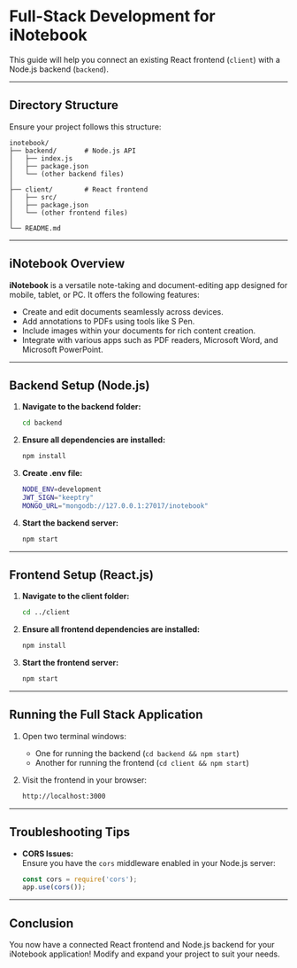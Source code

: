 
# Full-Stack Development for iNotebook

This guide will help you connect an existing React frontend (`client`) with a Node.js backend (`backend`).

---

## Directory Structure

Ensure your project follows this structure:

```
inotebook/
├── backend/       # Node.js API
│   ├── index.js
│   ├── package.json
│   └── (other backend files)
│
├── client/        # React frontend
│   ├── src/
│   ├── package.json
│   └── (other frontend files)
│
└── README.md
```

---

## iNotebook Overview

**iNotebook** is a versatile note-taking and document-editing app designed for mobile, tablet, or PC. It offers the following features:

- Create and edit documents seamlessly across devices.
- Add annotations to PDFs using tools like S Pen.
- Include images within your documents for rich content creation.
- Integrate with various apps such as PDF readers, Microsoft Word, and Microsoft PowerPoint.

---

## Backend Setup (Node.js)

1. **Navigate to the backend folder:**
   ```bash
   cd backend
   ```

2. **Ensure all dependencies are installed:**
   ```bash
   npm install
   ```

3. **Create .env file:**
   ```bash
   NODE_ENV=development
   JWT_SIGN="keeptry"
   MONGO_URL="mongodb://127.0.0.1:27017/inotebook"
   ```

4. **Start the backend server:**
   ```bash
   npm start
   ```

---

## Frontend Setup (React.js)

1. **Navigate to the client folder:**
   ```bash
   cd ../client
   ```

2. **Ensure all frontend dependencies are installed:**
   ```bash
   npm install
   ```
   
3. **Start the frontend server:**
   ```bash
   npm start
   ```

---

## Running the Full Stack Application

1. Open two terminal windows:
   - One for running the backend (`cd backend && npm start`)
   - Another for running the frontend (`cd client && npm start`)

2. Visit the frontend in your browser:
   ```bash
   http://localhost:3000
   ```

---

## Troubleshooting Tips

- **CORS Issues:**  
  Ensure you have the `cors` middleware enabled in your Node.js server:
  ```javascript
  const cors = require('cors');
  app.use(cors());
  ```
---

## Conclusion

You now have a connected React frontend and Node.js backend for your iNotebook application! Modify and expand your project to suit your needs.
